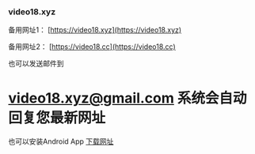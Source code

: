 ### video18.xyz

备用网址1：
[https://video18.xyz](https://video18.xyz)

备用网址2：
[https://video18.cc](https://video18.cc)

也可以发送邮件到
# video18.xyz@gmail.com 系统会自动回复您最新网址

也可以安装Android App
[下载网址](https://video18.xyz/app.apk)
